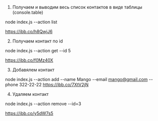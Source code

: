 1. Получаем и выводим весь список контактов в виде таблицы (console.table)

node index.js --action list

https://ibb.co/h8QwjJ6

2. Получаем контакт по id

node index.js --action get --id 5

https://ibb.co/f0Mz40X

3. Добавялем контакт

node index.js --action add --name Mango --email mango@gmail.com --phone
322-22-22 https://ibb.co/7XtV2jN

4. Удаляем контакт

node index.js --action remove --id=3

https://ibb.co/y5dW7s5
